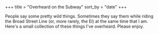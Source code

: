 +++
title = "Overheard on the Subway"
sort_by = "date"
+++

People say some pretty wild things.  Sometimes they say them while riding the Broad Street Line (or, more rarely, the El) at the same time that I am.  Here's a small collection of these things I've overheard.  Please enjoy.
